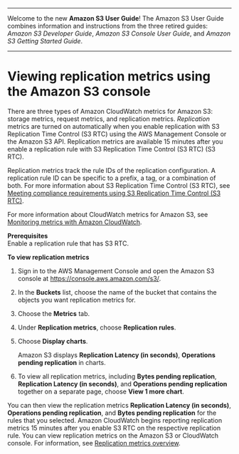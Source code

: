 --------

Welcome to the new **Amazon S3 User Guide**\! The Amazon S3 User Guide combines information and instructions from the three retired guides: *Amazon S3 Developer Guide*, *Amazon S3 Console User Guide*, and *Amazon S3 Getting Started Guide*\.

--------

# Viewing replication metrics using the Amazon S3 console<a name="viewing-replication-metrics"></a>

There are three types of Amazon CloudWatch metrics for Amazon S3: storage metrics, request metrics, and replication metrics\. *Replication* metrics are turned on automatically when you enable replication with S3 Replication Time Control \(S3 RTC\) using the AWS Management Console or the Amazon S3 API\. Replication metrics are available 15 minutes after you enable a replication rule with S3 Replication Time Control \(S3 RTC\) \(S3 RTC\)\.

Replication metrics track the rule IDs of the replication configuration\. A replication rule ID can be specific to a prefix, a tag, or a combination of both\. For more information about S3 Replication Time Control \(S3 RTC\), see [Meeting compliance requirements using S3 Replication Time Control \(S3 RTC\)](replication-time-control.md)\.

For more information about CloudWatch metrics for Amazon S3, see [Monitoring metrics with Amazon CloudWatch](cloudwatch-monitoring.md)\.

**Prerequisites**  
Enable a replication rule that has S3 RTC\.

**To view replication metrics**

1. Sign in to the AWS Management Console and open the Amazon S3 console at [https://console\.aws\.amazon\.com/s3/](https://console.aws.amazon.com/s3/)\.

1. In the **Buckets** list, choose the name of the bucket that contains the objects you want replication metrics for\.

1. Choose the **Metrics** tab\.

1. Under **Replication metrics**, choose **Replication rules**\.

1. Choose **Display charts**\.

   Amazon S3 displays **Replication Latency \(in seconds\)**, **Operations pending replication** in charts\.

1. To view all replication metrics, including **Bytes pending replication**, **Replication Latency \(in seconds\)**, and **Operations pending replication** together on a separate page, choose **View 1 more chart**\.

You can then view the replication metrics **Replication Latency \(in seconds\)**, **Operations pending replication**, and **Bytes pending replication** for the rules that you selected\. Amazon CloudWatch begins reporting replication metrics 15 minutes after you enable S3 RTC on the respective replication rule\. You can view replication metrics on the Amazon S3 or CloudWatch console\. For information, see [Replication metrics overview](replication-time-control.md#using-replication-metrics)\.